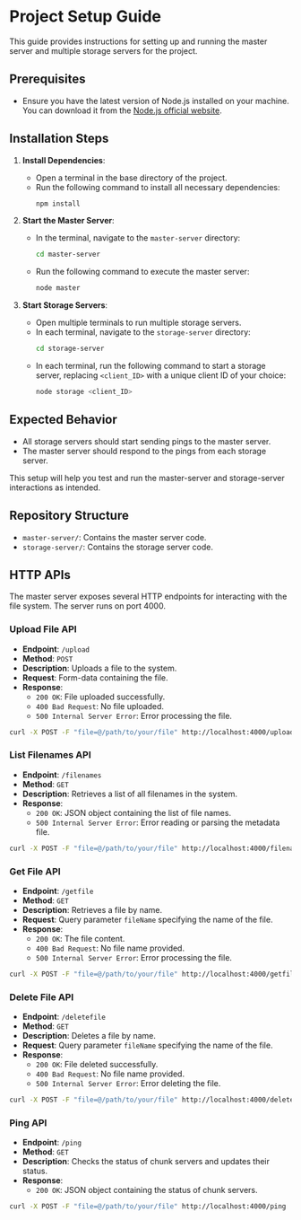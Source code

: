# Project Setup Guide

This guide provides instructions for setting up and running the master server and multiple storage servers for the project.

## Prerequisites

- Ensure you have the latest version of Node.js installed on your machine. You can download it from the [Node.js official website](https://nodejs.org/).

## Installation Steps

1. **Install Dependencies**:
    - Open a terminal in the base directory of the project.
    - Run the following command to install all necessary dependencies:
      ```bash
      npm install
      ```

2. **Start the Master Server**:
    - In the terminal, navigate to the `master-server` directory:
      ```bash
      cd master-server
      ```
    - Run the following command to execute the master server:
      ```bash
      node master
      ```

3. **Start Storage Servers**:
    - Open multiple terminals to run multiple storage servers.
    - In each terminal, navigate to the `storage-server` directory:
      ```bash
      cd storage-server
      ```
    - In each terminal, run the following command to start a storage server, replacing `<client_ID>` with a unique client ID of your choice:
      ```bash
      node storage <client_ID>
      ```

## Expected Behavior

- All storage servers should start sending pings to the master server.
- The master server should respond to the pings from each storage server.

This setup will help you test and run the master-server and storage-server interactions as intended.

## Repository Structure

- `master-server/`: Contains the master server code.
- `storage-server/`: Contains the storage server code.

## HTTP APIs

The master server exposes several HTTP endpoints for interacting with the file system. The server runs on port 4000.

### Upload File API

- **Endpoint**: `/upload`
- **Method**: `POST`
- **Description**: Uploads a file to the system.
- **Request**: Form-data containing the file.
- **Response**: 
  - `200 OK`: File uploaded successfully.
  - `400 Bad Request`: No file uploaded.
  - `500 Internal Server Error`: Error processing the file.

```bash
curl -X POST -F "file=@/path/to/your/file" http://localhost:4000/upload
```

### List Filenames API

- **Endpoint**: `/filenames`
- **Method**: `GET`
- **Description**:  Retrieves a list of all filenames in the system.
- **Response**: 
  - `200 OK`: JSON object containing the list of file names.
  - `500 Internal Server Error`: Error reading or parsing the metadata file.

```bash
curl -X POST -F "file=@/path/to/your/file" http://localhost:4000/filenames
```

### Get File API

- **Endpoint**: `/getfile`
- **Method**: `GET`
- **Description**:  Retrieves a file by name.
- **Request**: Query parameter `fileName` specifying the name of the file.
- **Response**: 
  - `200 OK`: The file content.
  - `400 Bad Request`: No file name provided.
  - `500 Internal Server Error`: Error processing the file.

```bash
curl -X POST -F "file=@/path/to/your/file" http://localhost:4000/getfile?fileName=example.txt
```

### Delete File API

- **Endpoint**: `/deletefile`
- **Method**: `GET`
- **Description**:  Deletes a file by name.
- **Request**: Query parameter `fileName` specifying the name of the file.
- **Response**: 
  - `200 OK`: File deleted successfully.
  - `400 Bad Request`: No file name provided.
  - `500 Internal Server Error`: Error deleting the file.

```bash
curl -X POST -F "file=@/path/to/your/file" http://localhost:4000/deleteFile?fileName=example.txt
```

### Ping API

- **Endpoint**: `/ping`
- **Method**: `GET`
- **Description**:  Checks the status of chunk servers and updates their status.
- **Response**: 
  - `200 OK`: JSON object containing the status of chunk servers.

```bash
curl -X POST -F "file=@/path/to/your/file" http://localhost:4000/ping
```